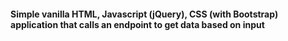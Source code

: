 #### Simple vanilla HTML, Javascript (jQuery), CSS (with Bootstrap) application that calls an endpoint to get data based on input
